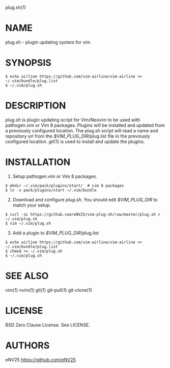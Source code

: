 plug.sh(1)

# NAME

plug.sh - plugin updating system for vim

# SYNOPSIS

```
$ echo airline https://github.com/vim-airline/vim-airline >> ~/.vim/bundle/plug.list
$ ~/.vim/plug.sh
```

# DESCRIPTION

*plug.sh* is plugin updating script for Vim/Neovim to be used with pathogen.vim or Vim 8 packages. Plugins will be
installed and updated from a previously configured location. The plug.sh script will read a name and repository
url from the *$VIM_PLUG_DIR*/plug.list file in the previously configured location. *git*(1) is used to install and update the
plugins.

# INSTALLATION

1. Setup pathogen.vim or Vim 8 packages.

```
$ mkdir ~/.vim/pack/plugins/start/  # vim 8 packages
$ ln -s pack/plugins/start ~/.vim/bundle
```

2. Download and configure *plug.sh*. You should edit *$VIM_PLUG_DIR* to match your setup.

```
$ curl -sL https://github.com/eNV25/vim-plug-sh/raw/master/plug.sh > ~/.vim/plug.sh
$ vim ~/.vim/plug.sh
```

3. Add a plugin to  *$VIM_PLUG_DIR*/plug.list 

```
$ echo airline https://github.com/vim-airline/vim-airline >> ~/.vim/bundle/plug.list
$ chmod +x ~/.vim/plug.sh
$ ~/.vim/plug.sh
```

# SEE ALSO

vim(1) nvim(1) git(1) git-pull(1) git-clone(1)

# LICENSE

BSD Zero Clause License. See LICENSE.

# AUTHORS

eNV25 <https://github.com/eNV25>
